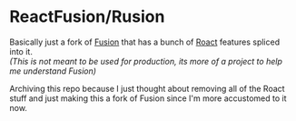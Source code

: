 # ReactFusion/Rusion
Basically just a fork of [Fusion](https://github.com/dphfox/Fusion) that has a bunch of [Roact](https://github.com/Roblox/roact) features spliced into it. <br/>
*(This is not meant to be used for production, its more of a project to help me understand Fusion)*

Archiving this repo because I just thought about removing all of the Roact stuff and just making this a fork of Fusion since I'm more accustomed to it now.